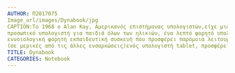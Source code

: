```yaml
---
ΑUTHOR: Π2017075
Image_url/images/Dynabook/jpg
CAPTION:To 1968 o Αlan Kay, Αμερικανός επιστήμονας υπολογιστών,είχε μια πολύ ενδιαφέρουσα ιδέα - το Dynabook. Ήθελε να κάνει έναν
προσωπικό υπολογιστή για παιδιά όλων των ηλικιών, ένα λεπτό φορητό υπολογιστή με μια εξαιρετικά δυναμική συσκευή. Πρόκειται δηλαδή  μια
εννοιολογική φορητή εκπαιδευτική συσκευή που προσφέρει παρόμοια λειτουργικότητα με αυτήν που παρέχεται τώρα μέσω φορητού υπολογιστή ή
(σε μερικές από τις άλλες ενσαρκώσεις)ενός υπολογιστή tablet, προσφέρει όμως σχεδόν ατέλειωτη διάρκεια ζωής της μπαταρίας. 
TITLE: Dynabook
CATEGORIES: Notebook
---
```

